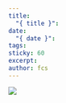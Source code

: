 ```yaml
---
title:
  "{ title }": 
date:
  "{ date }": 
tags: 
sticky: 60
excerpt: 
author: fcs
---
```

![](https://picsum.photos/800/250)
